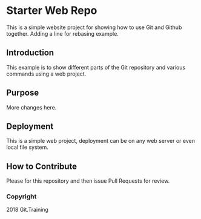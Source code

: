 # Starter Web Repo

This is a simple website project for showing how to use Git and Github together. Adding a line for rebasing example.

## Introduction

This example is to show different parts of the Git repository and various commands using a web project.

## Purpose

More changes here.

## Deployment

This is a simple web project, deployment can be on any web server or even local file system.

## How to Contribute

Please for this repository and then issue Pull Requests for review.

### Copyright

2018 Git.Training
